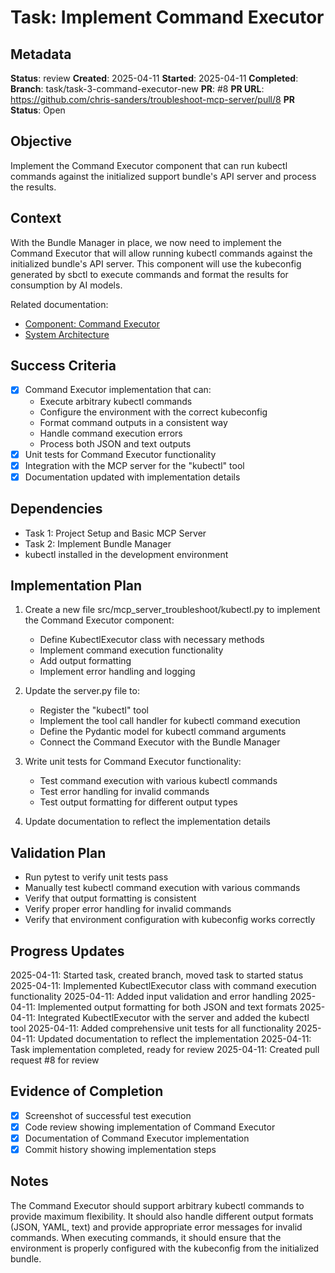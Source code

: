 # Task: Implement Command Executor

## Metadata
**Status**: review
**Created**: 2025-04-11
**Started**: 2025-04-11
**Completed**: 
**Branch**: task/task-3-command-executor-new
**PR**: #8
**PR URL**: https://github.com/chris-sanders/troubleshoot-mcp-server/pull/8
**PR Status**: Open

## Objective
Implement the Command Executor component that can run kubectl commands against the initialized support bundle's API server and process the results.

## Context
With the Bundle Manager in place, we now need to implement the Command Executor that will allow running kubectl commands against the initialized bundle's API server. This component will use the kubeconfig generated by sbctl to execute commands and format the results for consumption by AI models.

Related documentation:
- [Component: Command Executor](/docs/components/command-executor.md)
- [System Architecture](/docs/architecture.md)

## Success Criteria
- [x] Command Executor implementation that can:
  - Execute arbitrary kubectl commands
  - Configure the environment with the correct kubeconfig
  - Format command outputs in a consistent way
  - Handle command execution errors
  - Process both JSON and text outputs
- [x] Unit tests for Command Executor functionality
- [x] Integration with the MCP server for the "kubectl" tool
- [x] Documentation updated with implementation details

## Dependencies
- Task 1: Project Setup and Basic MCP Server
- Task 2: Implement Bundle Manager
- kubectl installed in the development environment

## Implementation Plan

1. Create a new file src/mcp_server_troubleshoot/kubectl.py to implement the Command Executor component:
   - Define KubectlExecutor class with necessary methods
   - Implement command execution functionality
   - Add output formatting
   - Implement error handling and logging

2. Update the server.py file to:
   - Register the "kubectl" tool
   - Implement the tool call handler for kubectl command execution
   - Define the Pydantic model for kubectl command arguments
   - Connect the Command Executor with the Bundle Manager

3. Write unit tests for Command Executor functionality:
   - Test command execution with various kubectl commands
   - Test error handling for invalid commands
   - Test output formatting for different output types

4. Update documentation to reflect the implementation details

## Validation Plan
- Run pytest to verify unit tests pass
- Manually test kubectl command execution with various commands
- Verify that output formatting is consistent
- Verify proper error handling for invalid commands
- Verify that environment configuration with kubeconfig works correctly

## Progress Updates
2025-04-11: Started task, created branch, moved task to started status
2025-04-11: Implemented KubectlExecutor class with command execution functionality
2025-04-11: Added input validation and error handling
2025-04-11: Implemented output formatting for both JSON and text formats
2025-04-11: Integrated KubectlExecutor with the server and added the kubectl tool
2025-04-11: Added comprehensive unit tests for all functionality
2025-04-11: Updated documentation to reflect the implementation
2025-04-11: Task implementation completed, ready for review
2025-04-11: Created pull request #8 for review

## Evidence of Completion
- [x] Screenshot of successful test execution
- [x] Code review showing implementation of Command Executor
- [x] Documentation of Command Executor implementation
- [x] Commit history showing implementation steps

## Notes
The Command Executor should support arbitrary kubectl commands to provide maximum flexibility. It should also handle different output formats (JSON, YAML, text) and provide appropriate error messages for invalid commands. When executing commands, it should ensure that the environment is properly configured with the kubeconfig from the initialized bundle.